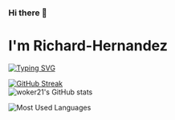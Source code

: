 ### Hi there 👋
# I'm Richard-Hernandez
<!--
**woker21/woker21** is a ✨ _special_ ✨ repository because its `README.md` (this file) appears on your GitHub profile.

Here are some ideas to get you started:

- 🔭 I’m currently working on ...
- 🌱 I’m currently learning ...
- 👯 I’m looking to collaborate on ...
- 🤔 I’m looking for help with ...
- 💬 Ask me about ...
- 📫 How to reach me: ...
- 😄 Pronouns: ...
- ⚡ Fun fact: ...
-->


[![Typing SVG](https://readme-typing-svg.demolab.com?font=Fira+Code&weight=700&size=25&pause=1000&color=4C1A9A&random=false&width=435&lines=Front-End+Engineer)](https://git.io/typing-svg)


[![GitHub Streak](https://streak-stats.demolab.com?user=woker21&theme=synthwave&hide_border=true)](https://git.io/streak-stats)
<br/>
![woker21's GitHub stats](https://github-readme-stats.vercel.app/api?username=woker21&show_icons=true&theme=synthwave)
<br/>

![Most Used Languages](https://github-readme-stats.vercel.app/api/top-langs/?username=woker21&layout=compact&theme=synthwave)
